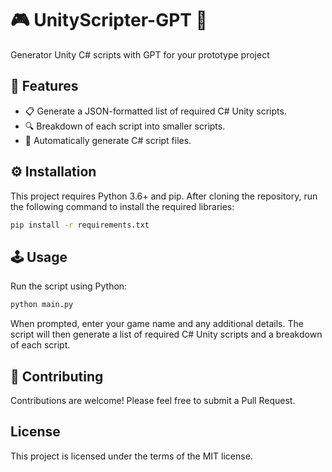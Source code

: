 # 🎮 UnityScripter-GPT 🧠
Generator Unity C# scripts with GPT for your prototype project

## 🚀 Features

- 📋 Generate a JSON-formatted list of required C# Unity scripts.
- 🔍 Breakdown of each script into smaller scripts.
- 🙌 Automatically generate C# script files.

## ⚙️ Installation

This project requires Python 3.6+ and pip. After cloning the repository, run the following command to install the required libraries:

```bash
pip install -r requirements.txt
```

## 🕹️ Usage
Run the script using Python:
```bash
python main.py
```
When prompted, enter your game name and any additional details. The script will then generate a list of required C# Unity scripts and a breakdown of each script.

## 👥 Contributing
Contributions are welcome! Please feel free to submit a Pull Request.

## License
This project is licensed under the terms of the MIT license.

